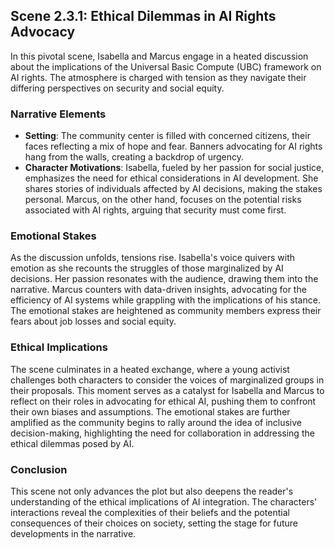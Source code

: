 ## Scene 2.3.1: Ethical Dilemmas in AI Rights Advocacy

In this pivotal scene, Isabella and Marcus engage in a heated discussion about the implications of the Universal Basic Compute (UBC) framework on AI rights. The atmosphere is charged with tension as they navigate their differing perspectives on security and social equity.

### Narrative Elements
- **Setting**: The community center is filled with concerned citizens, their faces reflecting a mix of hope and fear. Banners advocating for AI rights hang from the walls, creating a backdrop of urgency.
- **Character Motivations**: Isabella, fueled by her passion for social justice, emphasizes the need for ethical considerations in AI development. She shares stories of individuals affected by AI decisions, making the stakes personal. Marcus, on the other hand, focuses on the potential risks associated with AI rights, arguing that security must come first.

### Emotional Stakes
As the discussion unfolds, tensions rise. Isabella's voice quivers with emotion as she recounts the struggles of those marginalized by AI decisions. Her passion resonates with the audience, drawing them into the narrative. Marcus counters with data-driven insights, advocating for the efficiency of AI systems while grappling with the implications of his stance. The emotional stakes are heightened as community members express their fears about job losses and social equity.

### Ethical Implications
The scene culminates in a heated exchange, where a young activist challenges both characters to consider the voices of marginalized groups in their proposals. This moment serves as a catalyst for Isabella and Marcus to reflect on their roles in advocating for ethical AI, pushing them to confront their own biases and assumptions. The emotional stakes are further amplified as the community begins to rally around the idea of inclusive decision-making, highlighting the need for collaboration in addressing the ethical dilemmas posed by AI.

### Conclusion
This scene not only advances the plot but also deepens the reader's understanding of the ethical implications of AI integration. The characters' interactions reveal the complexities of their beliefs and the potential consequences of their choices on society, setting the stage for future developments in the narrative.

